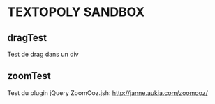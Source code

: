 # TEXTOPOLY SANDBOX

## dragTest
Test de drag dans un div

## zoomTest
Test du plugin jQuery ZoomOoz.jsh: http://janne.aukia.com/zoomooz/